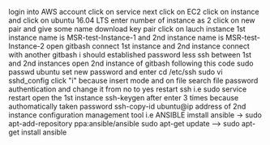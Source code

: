 login into AWS account
click on service next click on EC2
click on instance and click on ubuntu 16.04 LTS
enter number of instance as 2
click on new pair and give some name download key pair
click on lauch instance
1st instance name is MSR-test-Instance-1 and 2nd instance name is MSR-test-Instance-2
open gitbash connect 1st instance and 2nd instance connect with another gitbash
i should established password less ssh between 1st and 2nd instances
open 2nd instance of gitbash following this code
sudo passwd ubuntu
set new password and enter 
cd /etc/ssh
sudo vi sshd_config 
click "i" because insert mode and on file search file password authentication and change it from no to yes
restart ssh i.e sudo service restart
open the 1st instance 
ssh-keygen after enter 3 times because authomatically taken password
ssh-copy-id ubuntu@ip address of 2nd instance
configuration management tool i.e ANSIBLE 
imstall ansible -> sudo apt-add-repository ppa:ansible/ansible
sudo apt-get update --> sudo apt-get install ansible
